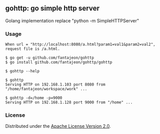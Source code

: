 gohttp: go simple http server
---------------------

Golang implementation replace "python -m SimpleHTTPServer"

### Usage

```
When url = "http://localhost:8080/a.html?param1=val1&param2=val2", request file is /a.html.

$ go get -u github.com/fantajeon/gohttp
$ go install github.com/fantajeon/gohttp/gohttp

$ gohttp --help

$ gohttp
Serving HTTP on 192.168.1.103 port 8080 from "/home/fantajeon/workspace/work" ...

$ gohttp -d=/home -p=9000
Serving HTTP on 192.168.1.128 port 9000 from "/home" ...
```

### License

Distributed under the [Apache License Version 2.0](http://www.apache.org/licenses/LICENSE-2.0.html).
